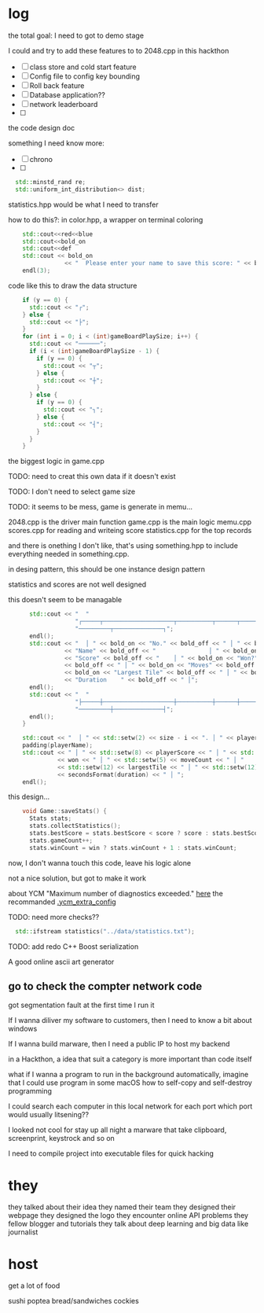 log
================================================================================
the total goal: I need to got to demo stage

I could and try to add these features to to 2048.cpp in this hackthon
- [ ] class store and cold start feature
- [ ] Config file to config key bounding
- [ ] Roll back feature
- [ ] Database application??
- [ ] network leaderboard
- [ ]

the code design doc

something I need know more:
- [ ] chrono
- [ ]

```cpp
  std::minstd_rand re;
  std::uniform_int_distribution<> dist;
```

statistics.hpp would be what I need to transfer

how to do this?: in color.hpp, a wrapper on terminal coloring
```cpp
    std::cout<<red<<blue
    std::cout<<bold_on
    std::cout<<def
    std::cout << bold_on
                << "  Please enter your name to save this score: " << bold_off;
    endl(3);
```

code like this to draw the data structure
```cpp
    if (y == 0) {
      std::cout << "┌";
    } else {
      std::cout << "├";
    }
    for (int i = 0; i < (int)gameBoardPlaySize; i++) {
      std::cout << "──────";
      if (i < (int)gameBoardPlaySize - 1) {
        if (y == 0) {
          std::cout << "┬";
        } else {
          std::cout << "┼";
        }
      } else {
        if (y == 0) {
          std::cout << "┐";
        } else {
          std::cout << "┤";
        }
      }
    }
```

the biggest logic in game.cpp

TODO:
need to creat this own data if it doesn't exist

TODO:
I don't need to select game size

TODO:
it seems to be mess, game is generate in memu...

2048.cpp is the driver main function
game.cpp is the main logic
memu.cpp
scores.cpp for reading and writeing score
statistics.cpp for the top records

and there is onething I don't like, that's
using something.hpp to include everything needed in something.cpp.

in desing pattern, this should be one instance design pattern

statistics and scores are not well designed

this doesn't seem to be managable
```cpp
      std::cout << "  "
                   "┌─────┬────────────────────┬──────────┬──────┬───────┬─────"
                   "─────────┬──────────────┐";
      endl();
      std::cout << "  │ " << bold_on << "No." << bold_off << " │ " << bold_on
                << "Name" << bold_off << "               │ " << bold_on
                << "Score" << bold_off << "    │ " << bold_on << "Won?"
                << bold_off << " │ " << bold_on << "Moves" << bold_off << " │ "
                << bold_on << "Largest Tile" << bold_off << " │ " << bold_on
                << "Duration    " << bold_off << " │";
      endl();
      std::cout << "  "
                   "├─────┼────────────────────┼──────────┼──────┼───────┼─────"
                   "─────────┼──────────────┤";
      endl();
    }

    std::cout << "  │ " << std::setw(2) << size - i << ". │ " << playerName;
    padding(playerName);
    std::cout << " │ " << std::setw(8) << playerScore << " │ " << std::setw(4)
              << won << " │ " << std::setw(5) << moveCount << " │ "
              << std::setw(12) << largestTile << " │ " << std::setw(12)
              << secondsFormat(duration) << " │ ";
    endl();
```

this design...
```cpp
    void Game::saveStats() {
      Stats stats;
      stats.collectStatistics();
      stats.bestScore = stats.bestScore < score ? score : stats.bestScore;
      stats.gameCount++;
      stats.winCount = win ? stats.winCount + 1 : stats.winCount;
```

now, I don't wanna touch this code, leave his logic alone

not a nice solution, but got to make it work

about YCM "Maximum number of diagnostics exceeded."
[here](https://github.com/theodelrieu/dotfiles/blob/master/.ycm_extra_conf.py)
the recommanded [.ycm_extra_config](https://github.com/theodelrieu/dotfiles/blob/master/.ycm_extra_conf.py)

TODO: need more checks??
```cpp
  std::ifstream statistics("../data/statistics.txt");
```

TODO: add redo
C++ Boost serialization

A good online ascii art generator

go to check the compter network code
--------------------------------------------------------------------------------

got segmentation fault at the first time I run it

If I wanna diliver my software to customers, then I need to know a bit about windows

If I wanna build marware, then I need a public IP to host my backend

in a Hackthon, a idea that suit a category is more important than code itself

what if I wanna a program to run in the background automatically, imagine that I could use program in some macOS
how to self-copy and self-destroy programming

I could search each computer in this local network for each port
which port would usually litsening??

I looked not cool for stay up all night
a marware that take clipboard, screenprint, keystrock and so on

I need to compile project into executable files for quick hacking


they
================================================================================
they talked about their idea
they named their team
they designed their webpage
they designed the logo
they encounter online API problems
they fellow blogger and tutorials
they talk about deep learning and big data like journalist

host
================================================================================

get a lot of food

sushi
poptea
bread/sandwiches
cockies
